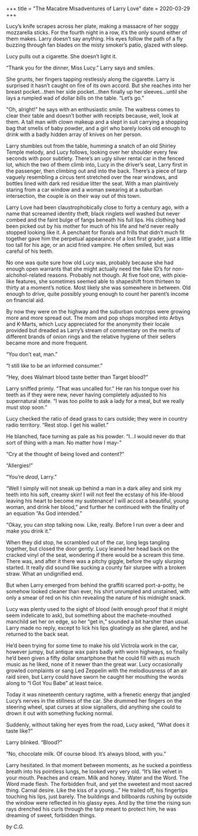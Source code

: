 +++
title = "The Macabre Misadventures of Larry Love"
date = 2020-03-29
+++

Lucy’s knife scrapes across her plate, making a massacre of her soggy mozzarella sticks. For the fourth night in a row, it’s the only sound either of them makes. Larry doesn’t say anything. His eyes follow the path of a fly buzzing through fan blades on the misty smoker’s patio, glazed with sleep.

Lucy pulls out a cigarette. She doesn’t light it.

“Thank you for the dinner, Miss Lucy.” Larry says and smiles.

She grunts, her fingers tapping restlessly along the cigarette. Larry is surprised it hasn’t caught on fire of its own accord. But she reaches into her breast pocket...then her side pocket...then finally up her sleeves...until she lays a rumpled wad of dollar bills on the table. “Let’s go.”

"Oh, alright!” he says with an enthusiastic smile. The waitress comes to clear their table and doesn’t bother with receipts because, well, look at them. A tall man with clown makeup and a slept in suit carrying a shopping bag that smells of baby powder, and a girl who barely looks old enough to drink with a badly hidden array of knives on her person. 

Larry stumbles out from the table, humming a snatch of an old Shirley Temple melody, and Lucy follows, looking over her shoulder every few seconds with poor subtlety. There’s an ugly silver rental car in the fenced lot, which the two of them climb into, Lucy in the driver’s seat, Larry first in the passenger, then climbing out and into the back. There’s a piece of tarp vaguely resembling a circus tent stretched over the rear windows, and bottles lined with dark red residue litter the seat. With a man plaintively staring from a car window and a woman swearing at a suburban intersection, the couple is on their way out of this town.

Larry Love had been claustrophobically close to forty a century ago, with a name that screamed identity theft, black ringlets well washed but never combed and the faint bulge of fangs beneath his full lips. His clothing had been picked out by his mother for much of his life and he’d never really stopped looking like it. A penchant for florals and frills that didn’t much fit together gave him the perpetual appearance of a lost first grader, just a little too tall for his age, or an acid fried vampire. He often smiled, but was careful of his teeth. 

No one was quite sure how old Lucy was, probably because she had enough open warrants that she might actually need the fake ID’s for non-alchohol-related reasons. Probably not though. At five foot one, with pixie-like features, she sometimes seemed able to shapeshift from thirteen to thirty at a moment’s notice. Most likely she was somewhere in between. Old enough to drive, quite possibly young enough to count her parent’s income on financial aid.

By now they were on the highway and the suburban outcrops were growing more and more spread out. The mom and pop shops morphed into Arbys and K-Marts, which Lucy appreciated for the anonymity their locale provided but dreaded as Larry’s stream of commentary on the merits of different brands of onion rings and the relative hygiene of their sellers became more and more frequent.

“You don’t eat, man.”

“I still like to be an informed consumer.”

“Hey, does Walmart blood taste better than Target blood?”

Larry sniffed primly. “That was uncalled for.” He ran his tongue over his teeth as if they were new, never having completely adjusted to his supernatural state. “I was too polite to ask a lady for a meal, but we really must stop soon.”

Lucy checked the ratio of dead grass to cars outside; they were in country radio territory. “Rest stop. I get his wallet.”

He blanched, face turning as pale as his powder. “I...I would never do that sort of thing with a man. No matter how I may-”

“Cry at the thought of being loved and content?”

“Allergies!”

“You’re <i>dead</i>, Larry.”

“Well I simply will not sneak up behind a man in a dark alley and sink my teeth into his soft, creamy skin! I will not feel the ecstasy of his life-blood leaving his heart to become my sustenance! I will accost a beautiful, young woman, and drink her blood,” and further he continued with the finality of an equation “As God intended.”

“Okay, you can stop talking now. Like, really. Before I run over a deer and make you drink it.”

When they did stop, he scrambled out of the car, long legs tangling together, but closed the door gently. Lucy leaned her head back on the cracked vinyl of the seat, wondering if there would be a scream this time. There was, and after it there was a pitchy giggle, before the ugly slurping started. It really did sound like sucking a county fair slurpee with a broken straw. What an undignified end. 

But when Larry emerged from behind the graffiti scarred port-a-potty, he somehow looked cleaner than ever, his shirt unrumpled and unstained, with only a smear of red on his chin revealing the nature of his midnight snack. 

Lucy was plenty used to the sight of blood (with enough proof that it might seem indelicate to ask), but something about the machete-mouthed manchild set her on edge, so her “get in,” sounded a bit harsher than usual. Larry made no reply, except to lick his lips gloatingly as she glared, and he returned to the back seat.

He’d been trying for some time to make his old Victrola work in the car, however jumpy, but antique wax pairs badly with worn highways, so finally he’d been given a fifty dollar smartphone that he could fill with as much music as he liked, none of it newer than the great war. Lucy occasionally growled complaints or sang Led Zeppelin with the melodiousness of an air raid siren, but Larry could have sworn he caught her mouthing the words along to “I Got You Babe” at least twice. 

Today it was nineteenth century ragtime, with a frenetic energy that jangled Lucy’s nerves in the stillness of the car. She drummed her fingers on the steering wheel, spat curses at slow signallers, did anything she could to drown it out with something fucking normal.

Suddenly, without taking her eyes from the road, Lucy asked, “What does it taste like?”

Larry blinked. “Blood?”

“No, chocolate milk. Of course blood. It’s always blood, with you.”

Larry hesitated. In that moment between moments, as he sucked a pointless breath into his pointless lungs, he looked very very old. “It’s like velvet in your mouth. Peaches and cream. Milk and honey. Water and the Word. The Word made flesh. The forbidden fruit, and yet the sweetest and most sacred thing. Carnal desire. Like the kiss of a young…” He trailed off, his fingertips touching his lips, just barely. The buildings and billboards rushing by outside the window were reflected in his glassy eyes. And by the time the rising sun rays drenched his curls through the tarp meant to protect him, he was dreaming of sweet, forbidden things.


<i>by C.G.</i>